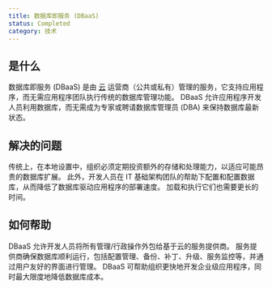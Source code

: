 ```yaml
---
title: 数据库即服务 (DBaaS)
status: Completed
category: 技术
---
```


## 是什么

数据库即服务 (DBaaS) 是由 [云](/zh-cn/cloud_computing/) 运营商（公共或私有）管理的服务，它支持应用程序，而无需应用程序团队执行传统的数据库管理功能。 DBaaS 允许应用程序开发人员利用数据库，而无需成为专家或聘请数据库管理员 (DBA) 来保持数据库最新状态。

## 解决的问题

传统上，在本地设置中，组织必须定期投资额外的存储和处理能力，以适应可能昂贵的数据库扩展。 此外，开发人员在 IT 基础架构团队的帮助下配置和配置数据库，从而降低了数据库驱动应用程序的部署速度。 加载和执行它们也需要更长的时间。

## 如何帮助

DBaaS 允许开发人员将所有管理/行政操作外包给基于云的服务提供商。 服务提供商确保数据库顺利运行，包括配置管理、备份、补丁、升级、服务监控等，并通过用户友好的界面进行管理。 DBaaS 可帮助组织更快地开发企业级应用程序，同时最大限度地降低数据库成本。
